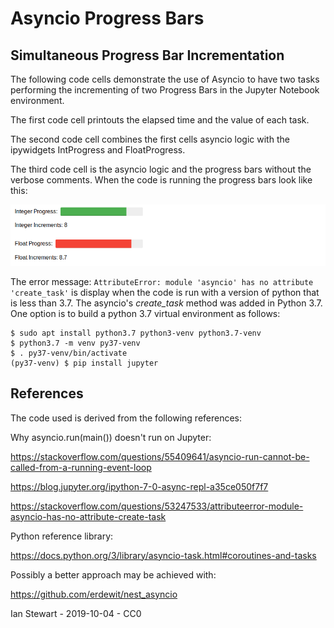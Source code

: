 # Asyncio Progress Bars

## Simultaneous Progress Bar Incrementation

The following code cells demonstrate the use of Asyncio to have two tasks performing the incrementing of two Progress Bars in the Jupyter Notebook environment.

The first code cell printouts the elapsed time and the value of each task.

The second code cell combines the first cells asyncio logic with the ipywidgets IntProgress and FloatProgress.

The third code cell is the asyncio logic and the progress bars without the verbose comments. When the code is running the progress bars look like this:

![Integer and Float Progress Bars](progress_bars.png)

The error message: `AttributeError: module 'asyncio' has no attribute 'create_task'` is display when the code is run with a version of python that is less than 3.7. The asyncio's *create_task* method was added in Python 3.7. One option is to build a python 3.7 virtual environment as follows:

```
$ sudo apt install python3.7 python3-venv python3.7-venv
$ python3.7 -m venv py37-venv
$ . py37-venv/bin/activate
(py37-venv) $ pip install jupyter
```

## References

The code used is derived from the following references:

Why asyncio.run(main()) doesn't run on Jupyter:

https://stackoverflow.com/questions/55409641/asyncio-run-cannot-be-called-from-a-running-event-loop

https://blog.jupyter.org/ipython-7-0-async-repl-a35ce050f7f7

https://stackoverflow.com/questions/53247533/attributeerror-module-asyncio-has-no-attribute-create-task

Python reference library:

https://docs.python.org/3/library/asyncio-task.html#coroutines-and-tasks

Possibly a better approach may be achieved with:

https://github.com/erdewit/nest_asyncio


Ian Stewart - 2019-10-04 - CC0
